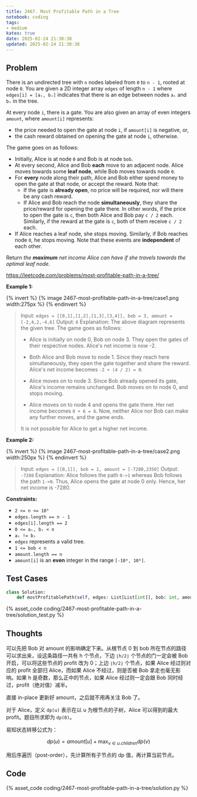 ```yaml
---
title: 2467. Most Profitable Path in a Tree
notebook: coding
tags:
- medium
katex: true
date: 2025-02-24 21:30:38
updated: 2025-02-24 21:30:38
---
```

## Problem

There is an undirected tree with `n` nodes labeled from `0` to `n - 1`, rooted at node `0`. You are given a 2D integer array `edges` of length `n - 1` where `edges[i] = [aᵢ, bᵢ]` indicates that there is an edge between nodes `aᵢ` and `bᵢ` in the tree.

At every node `i`, there is a gate. You are also given an array of even integers `amount`, where `amount[i]` represents:

- the price needed to open the gate at node `i`, if `amount[i]` is negative, or,
- the cash reward obtained on opening the gate at node `i`, otherwise.

The game goes on as follows:

- Initially, Alice is at node `0` and Bob is at node `bob`.
- At every second, Alice and Bob **each** move to an adjacent node. Alice moves towards some **leaf node**, while Bob moves towards node `0`.
- For **every** node along their path, Alice and Bob either spend money to open the gate at that node, or accept the reward. Note that:
  - If the gate is **already open**, no price will be required, nor will there be any cash reward.
  - If Alice and Bob reach the node **simultaneously**, they share the price/reward for opening the gate there. In other words, if the price to open the gate is `c`, then both Alice and Bob pay `c / 2` each. Similarly, if the reward at the gate is `c`, both of them receive `c / 2` each.
- If Alice reaches a leaf node, she stops moving. Similarly, if Bob reaches node `0`, he stops moving. Note that these events are **independent** of each other.

Return _the **maximum** net income Alice can have if she travels towards the optimal leaf node._

<https://leetcode.com/problems/most-profitable-path-in-a-tree/>

**Example 1:**

{% invert %}
{% image 2467-most-profitable-path-in-a-tree/case1.png width:275px %}
{% endinvert %}

> Input: `edges = [[0,1],[1,2],[1,3],[3,4]], bob = 3, amount = [-2,4,2,-4,6]`
> Output: `6`
> Explanation:
> The above diagram represents the given tree. The game goes as follows:
>
> - Alice is initially on node 0, Bob on node 3. They open the gates of their respective nodes.
> Alice's net income is now -2.
>
> - Both Alice and Bob move to node 1.
> Since they reach here simultaneously, they open the gate together and share the reward.
> Alice's net income becomes `-2 + (4 / 2) = 0`.
>
> - Alice moves on to node 3. Since Bob already opened its gate, Alice's income remains unchanged.
> Bob moves on to node 0, and stops moving.
>
> - Alice moves on to node 4 and opens the gate there. Her net income becomes `0 + 6 = 6`.
> Now, neither Alice nor Bob can make any further moves, and the game ends.
>
> It is not possible for Alice to get a higher net income.

**Example 2:**

{% invert %}
{% image 2467-most-profitable-path-in-a-tree/case2.png width:250px %}
{% endinvert %}

> Input: `edges = [[0,1]], bob = 1, amount = [-7280,2350]`
> Output: `-7280`
> Explanation:
> Alice follows the path `0->1` whereas Bob follows the path `1->0`.
> Thus, Alice opens the gate at node 0 only. Hence, her net income is -7280.

**Constraints:**

- `2 <= n <= 10⁵`
- `edges.length == n - 1`
- `edges[i].length == 2`
- `0 <= aᵢ, bᵢ < n`
- `aᵢ != bᵢ`
- `edges` represents a valid tree.
- `1 <= bob < n`
- `amount.length == n`
- `amount[i]` is an **even** integer in the range `[-10⁴, 10⁴]`.

## Test Cases

``` python
class Solution:
    def mostProfitablePath(self, edges: List[List[int]], bob: int, amount: List[int]) -> int:
```

{% asset_code coding/2467-most-profitable-path-in-a-tree/solution_test.py %}

## Thoughts

可以先把 Bob 对 amount 的影响确定下来。从根节点 0 到 bob 所在节点的路径可以求出来，设这条路径一共有 h 个节点，下边 `⌊h/2⌋` 个节点的门一定会被 Bob 开启，可以将这些节点的 profit 改为 0；上边 `⌊h/2⌋` 个节点，如果 Alice 经过则对应的 profit 全部归 Alice，而如果 Alice 不经过，则是否被 Bob 拿走也毫无影响。如果 h 是奇数，那么正中的节点，如果 Alice 经过则一定会跟 Bob 同时经过，profit（绝对值）减半。

直接 in-place 更新好 amount，之后就不用再关注 Bob 了。

对于 Alice，定义 `dp(u)` 表示在以 u 为根节点的子树，Alice 可以得到的最大 profit。题目所求即为 `dp(0)`。

易知状态转移公式为：

$$
dp(u)=amount[u]+\max_{v\in u.children}{dp(v)}
$$

用后序遍历（post-order），先计算所有子节点的 dp 值，再计算当前节点。

## Code

{% asset_code coding/2467-most-profitable-path-in-a-tree/solution.py %}
